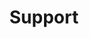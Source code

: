 ---
title: Support
type: support
description: Project support and personal training from the developers of vvvv
---